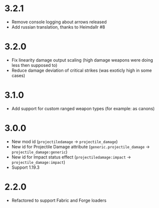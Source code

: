 # 3.2.1

- Remove console logging about arrows released
- Add russian translation, thanks to Heimdallr #8

# 3.2.0

- Fix linearity damage output scaling (high damage weapons were doing less then supposed to)
- Reduce damage deviation of critical strikes (was exoticly high in some cases) 

# 3.1.0

- Add support for custom ranged weapon types (for example: as canons)

# 3.0.0

- New mod id (`projectiledamage` -> `projectile_damage`)
- New id for Projectile Damage attribute  (`generic.projectile_damage` -> `projectile_damage:generic`)
- New id for Impact status effect  (`projectiledamage:impact` -> `projectile_damage:impact`)
- Support 1.19.3

# 2.2.0

- Refactored to support Fabric and Forge loaders 